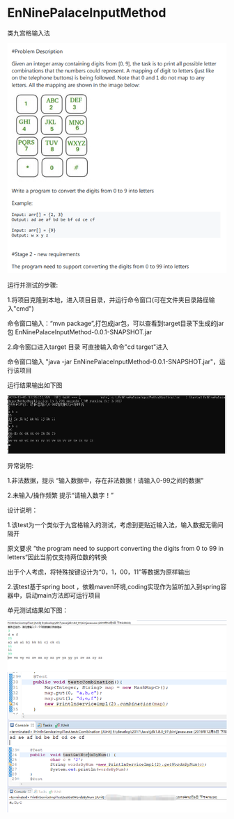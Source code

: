 # EnNinePalaceInputMethod
类九宫格输入法

![test原文](https://github.com/CarolineAB/currencyConverter/blob/master/images/%E4%B9%9D%E5%AE%AB%E6%A0%BC%E8%BE%93%E5%85%A5%E9%97%AE%E9%A2%98%E6%8F%8F%E8%BF%B0.jpg)
 

运行并测试的步骤:

1.将项目克隆到本地，进入项目目录，并运行命令窗口(可在文件夹目录路径输入"cmd")

命令窗口输入：“mvn package”,打包成jar包，可以查看到target目录下生成的jar包 EnNinePalaceInputMethod-0.0.1-SNAPSHOT.jar


2.命令窗口进入target 目录 可直接输入命令"cd target"进入

命令窗口输入 "java -jar EnNinePalaceInputMethod-0.0.1-SNAPSHOT.jar"，运行该项目

运行结果输出如下图

![结果输出](https://github.com/CarolineAB/currencyConverter/blob/master/images/%E4%B9%9D%E8%BC%B8.jpg)

异常说明:

1.非法数据，提示 “输入数据中，存在非法数据！请输入0-99之间的数据”

2.未输入/操作频繁 提示“请输入数字！”

设计说明：

1.该test为一个类似于九宫格输入的测试，考虑到更贴近输入法，输入数据无需间隔开

原文要求 ”the program need to support converting the digits from 0 to 99 in letters“因此当前仅支持两位数的转换

出于个人考虑，将特殊按键设计为“0，1，00，11”等数据为原样输出

2.该test基于spring boot ，依赖maven环境,coding实现作为监听加入到spring容器中，启动main方法即可运行项目

单元测试结果如下图：

![junit 测试结果](https://github.com/CarolineAB/currencyConverter/blob/master/images/9junit.jpg)
![组合](https://github.com/CarolineAB/currencyConverter/blob/master/images/jc.jpg)
![获取字母](https://github.com/CarolineAB/currencyConverter/blob/master/images/jg.jpg)